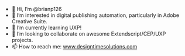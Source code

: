 - 👋 Hi, I’m @brianp126
- 👀 I’m interested in digital publishing automation, particularly in Adobe Creative Suite. 
- 🌱 I’m currently learning UXP!
- 💞️ I’m looking to collaborate on awesome Extendscript/CEP/UXP projects.
- 📫 How to reach me: www.designtimesolutions.com

<!---
brianp126/brianp126 is a ✨ special ✨ repository because its `README.md` (this file) appears on your GitHub profile.
You can click the Preview link to take a look at your changes.
--->

